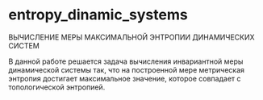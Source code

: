 # entropy_dinamic_systems
ВЫЧИСЛЕНИЕ МЕРЫ МАКСИМАЛЬНОЙ ЭНТРОПИИ ДИНАМИЧЕСКИХ СИСТЕМ

В данной работе решается задача вычисления инвариантной меры динамической системы так, что на построенной мере метрическая энтропия достигает максимальное значение, которое совпадает с топологической энтропией.
